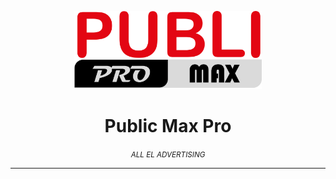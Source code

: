 <p align="center">
    <img src="assets/images/logo.png" alt="Publi Max Pro logo" width="300px">
</p>
<h1 align="center">
    Public Max Pro
    <br>
</h1>
    <p align="center">
        <i align="center"><small>ALL EL ADVERTISING</small></i>
    </p>
    <hr>
</p>